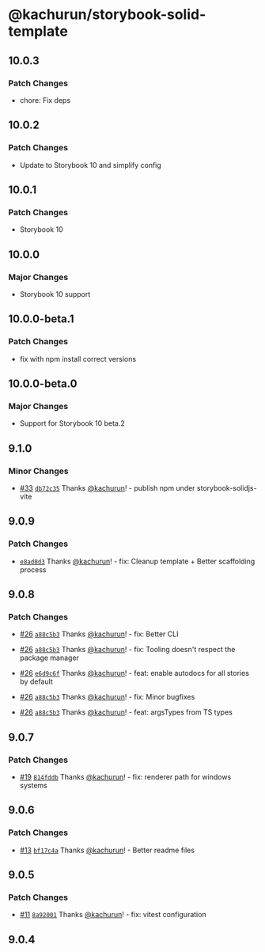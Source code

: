 # @kachurun/storybook-solid-template

## 10.0.3

### Patch Changes

-   chore: Fix deps

## 10.0.2

### Patch Changes

-   Update to Storybook 10 and simplify config

## 10.0.1

### Patch Changes

-   Storybook 10

## 10.0.0

### Major Changes

-   Storybook 10 support

## 10.0.0-beta.1

### Patch Changes

-   fix with npm install correct versions

## 10.0.0-beta.0

### Major Changes

-   Support for Storybook 10 beta.2

## 9.1.0

### Minor Changes

-   [#33](https://github.com/kachurun/create-solid-storybook/pull/33) [`db72c35`](https://github.com/kachurun/create-solid-storybook/commit/db72c3597a40f0904bf24c536e1545ca07f6c73f) Thanks [@kachurun](https://github.com/kachurun)! - publish npm under storybook-solidjs-vite

## 9.0.9

### Patch Changes

-   [`e8ad8d3`](https://github.com/kachurun/create-solid-storybook/commit/e8ad8d3a881187386c422516188ea4f2a8a7b6d2) Thanks [@kachurun](https://github.com/kachurun)! - fix: Cleanup template + Better scaffolding process

## 9.0.8

### Patch Changes

-   [#26](https://github.com/kachurun/create-solid-storybook/pull/26) [`a88c5b3`](https://github.com/kachurun/create-solid-storybook/commit/a88c5b3110c5b22b49f132701cff00b23dbc63d5) Thanks [@kachurun](https://github.com/kachurun)! - fix: Better CLI

-   [#26](https://github.com/kachurun/create-solid-storybook/pull/26) [`a88c5b3`](https://github.com/kachurun/create-solid-storybook/commit/a88c5b3110c5b22b49f132701cff00b23dbc63d5) Thanks [@kachurun](https://github.com/kachurun)! - fix: Tooling doesn't respect the package manager

-   [#26](https://github.com/kachurun/create-solid-storybook/pull/26) [`e6d9c6f`](https://github.com/kachurun/create-solid-storybook/commit/e6d9c6f231418f495c488d6a9d697c5969e8d0ee) Thanks [@kachurun](https://github.com/kachurun)! - feat: enable autodocs for all stories by default

-   [#26](https://github.com/kachurun/create-solid-storybook/pull/26) [`a88c5b3`](https://github.com/kachurun/create-solid-storybook/commit/a88c5b3110c5b22b49f132701cff00b23dbc63d5) Thanks [@kachurun](https://github.com/kachurun)! - fix: Minor bugfixes

-   [#26](https://github.com/kachurun/create-solid-storybook/pull/26) [`a88c5b3`](https://github.com/kachurun/create-solid-storybook/commit/a88c5b3110c5b22b49f132701cff00b23dbc63d5) Thanks [@kachurun](https://github.com/kachurun)! - feat: argsTypes from TS types

## 9.0.7

### Patch Changes

-   [#19](https://github.com/kachurun/create-solid-storybook/pull/19) [`814fddb`](https://github.com/kachurun/create-solid-storybook/commit/814fddb00480cde6907e8a89b1344a4fc2b709cd) Thanks [@kachurun](https://github.com/kachurun)! - fix: renderer path for windows systems

## 9.0.6

### Patch Changes

-   [#13](https://github.com/kachurun/create-solid-storybook/pull/13) [`bf17c4a`](https://github.com/kachurun/create-solid-storybook/commit/bf17c4a53f208b27ad61ff67aa5b4bfd43144fba) Thanks [@kachurun](https://github.com/kachurun)! - Better readme files

## 9.0.5

### Patch Changes

-   [#11](https://github.com/kachurun/create-solid-storybook/pull/11) [`8a92001`](https://github.com/kachurun/create-solid-storybook/commit/8a92001e4eef343603587b1c240a8c7c199897f9) Thanks [@kachurun](https://github.com/kachurun)! - fix: vitest configuration

## 9.0.4
